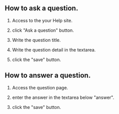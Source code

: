 
## How to ask a question.

1. Access to the your Help site.

2. click "Ask a question" button.

3. Write the question title.

4. Write the question detail in the textarea.

5. click the "save" button. 

## How to answer a question.

1. Access the question page.

2. enter the answer in the textarea below "answer".

3. click the "save" button.

